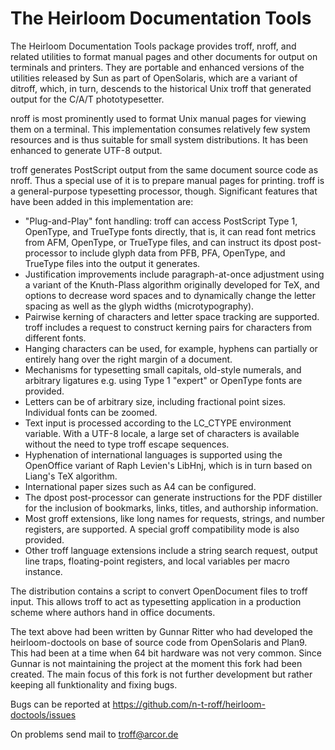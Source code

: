 The Heirloom Documentation Tools
================================

The Heirloom Documentation Tools package provides troff, nroff, and related
utilities to format manual pages and other documents for output on terminals
and printers.
They are portable and enhanced versions of the utilities released by Sun as
part of OpenSolaris, which are a variant of ditroff, which, in turn, descends
to the historical Unix troff that generated output for the C/A/T
phototypesetter.

nroff is most prominently used to format Unix manual pages for viewing them on
a terminal.
This implementation consumes relatively few system resources and is thus
suitable for small system distributions.
It has been enhanced to generate UTF-8 output.

troff generates PostScript output from the same document source code as nroff.
Thus a special use of it is to prepare manual pages for printing.
troff is a general-purpose typesetting processor, though.
Significant features that have been added in this implementation are:

* "Plug-and-Play" font handling:
  troff can access PostScript Type 1, OpenType, and TrueType fonts directly,
  that is, it can read font metrics from AFM, OpenType, or TrueType files, and
  can instruct its dpost post-processor to include glyph data from PFB, PFA,
  OpenType, and TrueType files into the output it generates.
* Justification improvements include paragraph-at-once adjustment using a
  variant of the Knuth-Plass algorithm originally developed for TeX, and
  options to decrease word spaces and to dynamically change the letter spacing
  as well as the glyph widths (microtypography).
* Pairwise kerning of characters and letter space tracking are supported.
  troff includes a request to construct kerning pairs for characters from
  different fonts.
* Hanging characters can be used, for example, hyphens can partially or
  entirely hang over the right margin of a document.
* Mechanisms for typesetting small capitals, old-style numerals, and arbitrary
  ligatures e.g. using Type 1 "expert" or OpenType fonts are provided.
* Letters can be of arbitrary size, including fractional point sizes.
  Individual fonts can be zoomed.
* Text input is processed according to the LC\_CTYPE environment variable.
  With a UTF-8 locale, a large set of characters is available without the need
  to type troff escape sequences.
* Hyphenation of international languages is supported using the OpenOffice
  variant of Raph Levien's LibHnj, which is in turn based on Liang's TeX
  algorithm.
* International paper sizes such as A4 can be configured.
* The dpost post-processor can generate instructions for the PDF distiller for
  the inclusion of bookmarks, links, titles, and authorship information.
* Most groff extensions, like long names for requests, strings, and number
  registers, are supported. A special groff compatibility mode is also
  provided.
* Other troff language extensions include a string search request, output line
  traps, floating-point registers, and local variables per macro instance.

The distribution contains a script to convert OpenDocument files to troff
input.
This allows troff to act as typesetting application in a production scheme
where authors hand in office documents.

The text above had been written by Gunnar Ritter who had developed the
heirloom-doctools on base of source code from OpenSolaris and Plan9.
This had been at a time when 64 bit hardware was not very common.
Since Gunnar is not maintaining the project at the moment this fork had been
created.
The main focus of this fork is not further development but rather keeping all
funktionality and fixing bugs.

Bugs can be reported at
https://github.com/n-t-roff/heirloom-doctools/issues

On problems send mail to troff@arcor.de
